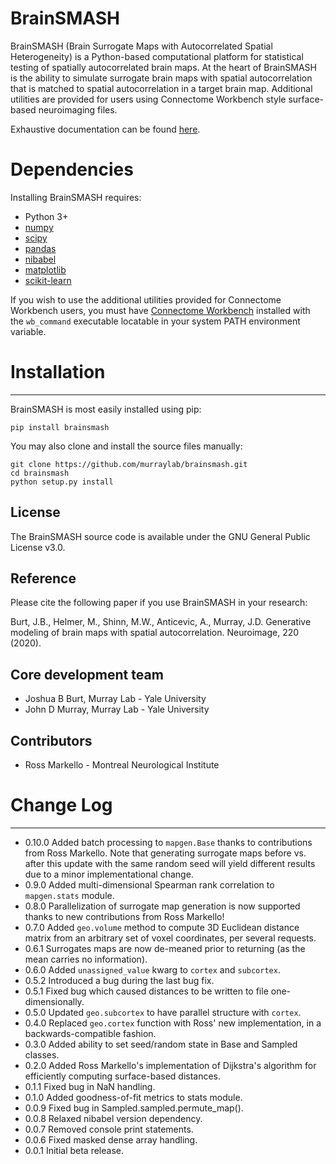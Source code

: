 BrainSMASH
==========

BrainSMASH (Brain Surrogate Maps with Autocorrelated Spatial Heterogeneity) is a 
Python-based computational platform for statistical testing of spatially
autocorrelated brain maps. At the heart of BrainSMASH is the ability to 
simulate surrogate brain maps with spatial autocorrelation that is matched
to spatial autocorrelation in a target brain map. Additional utilities are provided
for users using Connectome Workbench style surface-based neuroimaging files.

Exhaustive documentation can be found [here](https://brainsmash.readthedocs.io).

Dependencies
============
Installing BrainSMASH requires:

- Python 3+
- [numpy](http://www.numpy.org)
- [scipy](https://www.scipy.org/)
- [pandas](https://pandas.pydata.org)
- [nibabel](http://nipy.org/nibabel)
- [matplotlib](https://matplotlib.org)
- [scikit-learn](http://scikit-learn.org/stable/index.html)

If you wish to use the additional utilities provided for Connectome Workbench users, you must have
[Connectome Workbench](https://www.humanconnectome.org/software/get-connectome-workbench) installed with the ``wb_command`` executable locatable in your
system PATH environment variable.

Installation
============
---

BrainSMASH is most easily installed using pip:

    pip install brainsmash

You may also clone and install the source files manually:

    git clone https://github.com/murraylab/brainsmash.git
    cd brainsmash
    python setup.py install

License
-------
The BrainSMASH source code is available under the GNU General Public License v3.0.

Reference
---------
Please cite the following paper if you use BrainSMASH in your research:

Burt, J.B., Helmer, M., Shinn, M.W., Anticevic, A., Murray, J.D. Generative modeling of brain maps with spatial autocorrelation. Neuroimage, 220 (2020).

Core development team
---------------------
* Joshua B Burt, Murray Lab - Yale University
* John D Murray, Murray Lab - Yale University

Contributors
------------
* Ross Markello - Montreal Neurological Institute

Change Log
==========
---

* 0.10.0 Added batch processing to `mapgen.Base` thanks to contributions from Ross Markello. Note that generating surrogate maps before vs. after this update with the same random seed will yield different results due to a minor implementational change.
* 0.9.0 Added multi-dimensional Spearman rank correlation to `mapgen.stats` module.
* 0.8.0 Parallelization of surrogate map generation is now supported thanks to new contributions from Ross Markello!
* 0.7.0 Added `geo.volume` method to compute 3D Euclidean distance matrix from an arbitrary set of voxel coordinates, per several requests.
* 0.6.1 Surrogates maps are now de-meaned prior to returning (as the mean carries no information).
* 0.6.0 Added `unassigned_value` kwarg to `cortex` and `subcortex`.
* 0.5.2 Introduced a bug during the last bug fix.
* 0.5.1 Fixed bug which caused distances to be written to file one-dimensionally.
* 0.5.0 Updated `geo.subcortex` to have parallel structure with `cortex`.
* 0.4.0 Replaced `geo.cortex` function with Ross' new implementation, in a backwards-compatible fashion.
* 0.3.0 Added ability to set seed/random state in Base and Sampled classes.
* 0.2.0 Added Ross Markello's implementation of Dijkstra's algorithm for efficiently computing surface-based distances.
* 0.1.1 Fixed bug in NaN handling.
* 0.1.0 Added goodness-of-fit metrics to stats module.
* 0.0.9 Fixed bug in Sampled.sampled.permute_map().
* 0.0.8 Relaxed nibabel version dependency.
* 0.0.7 Removed console print statements.
* 0.0.6 Fixed masked dense array handling.
* 0.0.1 Initial beta release.
